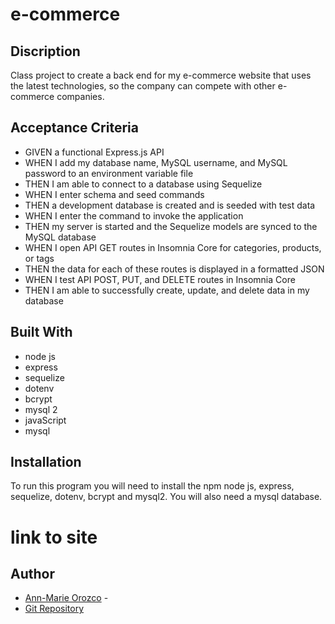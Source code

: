 # e-commerce

## Discription
Class project to create a back end for my e-commerce website that uses the latest technologies, so the company can compete with other e-commerce companies. 

## Acceptance Criteria 
 - GIVEN a functional Express.js API
 - WHEN I add my database name, MySQL username, and MySQL password to an environment variable file
 - THEN I am able to connect to a database using Sequelize
 - WHEN I enter schema and seed commands
 - THEN a development database is created and is seeded with test data
 - WHEN I enter the command to invoke the application
 - THEN my server is started and the Sequelize models are synced to the MySQL database
 - WHEN I open API GET routes in Insomnia Core for categories, products, or tags
 - THEN the data for each of these routes is displayed in a formatted JSON
 - WHEN I test API POST, PUT, and DELETE routes in Insomnia Core
 - THEN I am able to successfully create, update, and delete data in my database

## Built With
- node js
- express
- sequelize
- dotenv
- bcrypt
- mysql 2
- javaScript 
- mysql

## Installation
To run this program you will need to install the npm node js, express, sequelize, dotenv, bcrypt and mysql2.
You will also need a mysql database.


# link to site


## Author
* [Ann-Marie Orozco](ann760.github.io/myportfolio/) - 
* [Git Repository](https://github.com/ann760/u-develop-it)